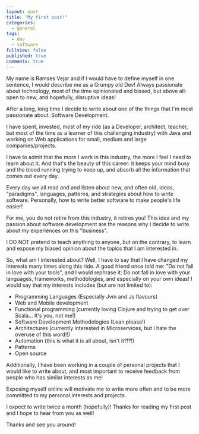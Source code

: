 ```yaml
---
layout: post
title: "My first post!"
categories: 
  - general
tags: 
  - dev
  - software
fullview: false
published: true
comments: true
---
```


My name is Ramses Vejar and if I would have to define myself in one sentence, I would describe me as a Grumpy old Dev! Always passionate about technology, most of the time opinionated and biased, but above all: open to new, and hopefully, disruptive ideas!

After a long, long time I decide to write about one of the things that I'm most passionate about: Software Development.

I have spent, invested, most of my ride (as a Developer, architect, teacher, but most of the time as a learner of this challenging industry) with Java and working on Web applications for small, medium and large companies/projects.

I have to admit that the more I work in this industry, the more I feel I need to learn about it. And that's the beauty of this career: it keeps your mind busy and the blood running trying to keep up, and absorb all the information that comes out every day.

Every day we all read and and listen about new, and often old, ideas, "paradigms", languages, patterns, and strategies about how to write software. Personally, how to write better software to make people's life easier!

For me, you do not retire from this industry, it retires you! This idea and my passion about software development are the reasons why I decide to write about my experiences on this "business".

I DO NOT pretend to teach anything to anyone, but on the contrary, to learn and expose my biased opinion about the topics that I am interested in.

So, what am I interested about? Well, I have to say that I have changed my interests many times along this ride. A good friend once told me: "Do not fall in love with your tools", and I would rephrase it: Do not fall in love with your languages, frameworks, methodologies, and especially on your own ideas! I would say that my interests includes (but are not limited to):

- Programming Languages (Especially Jvm and Js flavours)
- Web and Mobile development
- Functional programming (currently loving Clojure and trying to get over Scala... It's you, not me!) 
- Software Development Methodologies (Lean please!)
- Architectures (currently interested in Microservices, but I hate the overuse of this word!!)
- Automation (this is what it is all about, isn't it?!?!)
- Patterns
- Open source

Additionally, I have been working in a couple of personal projects that I would like to write about, and most important to receive feedback from people who has similar interests as me!

Exposing myself online will motivate me to write more often and to be more committed to my personal interests and projects.


I expect to write twice a month (hopefully)! Thanks for reading my first post and I hope to hear from you as well!

Thanks and see you around!
